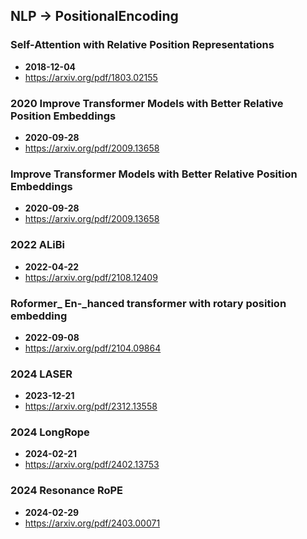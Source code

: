 ## NLP -> PositionalEncoding


### Self-Attention with Relative Position Representations
- **2018-12-04**
- https://arxiv.org/pdf/1803.02155
### 2020 Improve Transformer Models with Better Relative Position Embeddings
- **2020-09-28**
- https://arxiv.org/pdf/2009.13658
### Improve Transformer Models with Better Relative Position Embeddings
- **2020-09-28**
- https://arxiv.org/pdf/2009.13658
### 2022 ALiBi
- **2022-04-22**
- https://arxiv.org/pdf/2108.12409
### Roformer_ En-_hanced transformer with rotary position embedding
- **2022-09-08**
- https://arxiv.org/pdf/2104.09864
### 2024 LASER
- **2023-12-21**
- https://arxiv.org/pdf/2312.13558
### 2024 LongRope
- **2024-02-21**
- https://arxiv.org/pdf/2402.13753
### 2024 Resonance RoPE
- **2024-02-29**
- https://arxiv.org/pdf/2403.00071